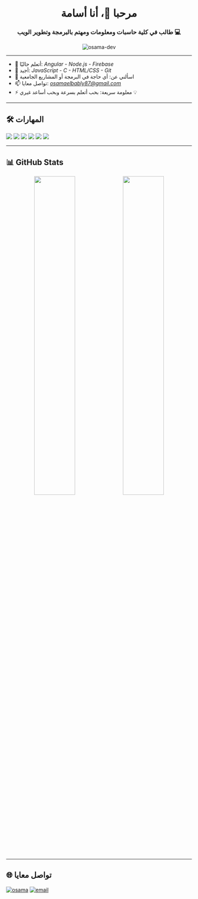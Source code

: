 

<h1 align="center">مرحبا 👋، أنا أسامة</h1>
<h3 align="center">طالب في كلية حاسبات ومعلومات ومهتم بالبرمجة وتطوير الويب 💻</h3>

<p align="center">
  <img src="https://komarev.com/ghpvc/?username=osama-dev&label=Profile%20views&color=0e75b6&style=flat" alt="osama-dev" />
</p>

---

- 🌱 أتعلم حاليًا: *Angular - Node.js - Firebase*
- 🧠 أجيد: *JavaScript - C - HTML/CSS - Git*
- 💬 اسألني عن: أي حاجة في البرمجة أو المشاريع الجامعية
- 📫 تواصل معايا: *osamaelbably87@gmail.com*
- ⚡ معلومة سريعة: بحب أتعلم بسرعة وبحب أساعد غيري 💡

---

## 🛠 المهارات

<p align="left">
  <img src="https://img.shields.io/badge/HTML-e34c26?style=for-the-badge&logo=html5&logoColor=white"/>
  <img src="https://img.shields.io/badge/CSS-264de4?style=for-the-badge&logo=css3&logoColor=white"/>
  <img src="https://img.shields.io/badge/JavaScript-f7df1e?style=for-the-badge&logo=javascript&logoColor=black"/>
  <img src="https://img.shields.io/badge/Angular-DD0031?style=for-the-badge&logo=angular&logoColor=white"/>
  <img src="https://img.shields.io/badge/Git-F05032?style=for-the-badge&logo=git&logoColor=white"/>
  <img src="https://img.shields.io/badge/GitHub-181717?style=for-the-badge&logo=github&logoColor=white"/>
</p>

---

## 📊 GitHub Stats

<p align="center">
  <img src="https://github-readme-stats.vercel.app/api?username=osama-dev&show_icons=true&theme=radical" width="47%" />
  <img src="https://github-readme-streak-stats.herokuapp.com/?user=osama-dev&theme=radical" width="47%" />
</p>

---

## 🌐 تواصل معايا

<p align="left">
  <a href="https://www.linkedin.com/in/osama-elbably-1b7a47339?utm_source=share&utm_campaign=share_via&utm_content=profile&utm_medium=android_app" target="blank"><img align="center" src="https://img.shields.io/badge/LinkedIn-blue?style=flat-square&logo=linkedin" alt="osama" /></a>
  <a href="mailto:osamaelbably87@gmail.com"><img align="center" src="https://img.shields.io/badge/Gmail-red?style=flat-square&logo=gmail&logoColor=white" alt="email" /></a>
</p>
